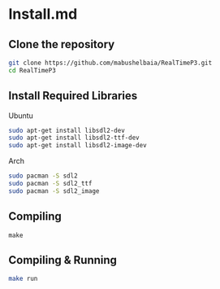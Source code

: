 # Install.md

## Clone the repository

```bash
git clone https://github.com/mabushelbaia/RealTimeP3.git
cd RealTimeP3
```

## Install Required Libraries

Ubuntu

```bash
sudo apt-get install libsdl2-dev
sudo apt-get install libsdl2-ttf-dev
sudo apt-get install libsdl2-image-dev
```

Arch

```bash
sudo pacman -S sdl2
sudo pacman -S sdl2_ttf
sudo pacman -S sdl2_image
```

## Compiling

```
make
```

## Compiling & Running

```bash
make run
```
